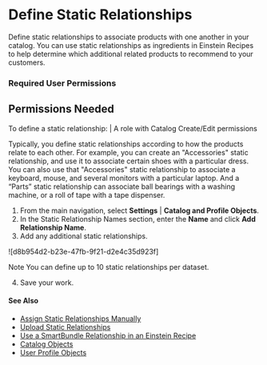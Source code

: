 

# Define Static Relationships

Define static relationships to associate products with one another in your
catalog. You can use static relationships as ingredients in Einstein Recipes
to help determine which additional related products to recommend to your
customers.

### Required User Permissions

Permissions Needed  
---  
To define a static relationship: | A role with Catalog Create/Edit permissions  
  
Typically, you define static relationships according to how the products
relate to each other. For example, you can create an "Accessories" static
relationship, and use it to associate certain shoes with a particular dress.
You can also use that "Accessories" static relationship to associate a
keyboard, mouse, and several monitors with a particular laptop. And a “Parts”
static relationship can associate ball bearings with a washing machine, or a
roll of tape with a tape dispenser.

  1. From the main navigation, select **Settings** | **Catalog and Profile Objects**.
  2. In the Static Relationship Names section, enter the **Name** and click **Add Relationship Name**.
  3. Add any additional static relationships.

![d8b954d2-b23e-47fb-9f21-d2e4c35d923f]

Note You can define up to 10 static relationships per dataset.

  4. Save your work.

#### See Also

  * [Assign Static Relationships Manually](https://help.salesforce.com/s/articleView?id=sf.mc_pers_catalog_static_relationship_assign_manually.htm&language=en_US&type=5 "After you define static relationships for your catalog, you can associate products with one another. You can then use static relationships in an Einstein Recipe so that Personalization can recommend associated products to your customers. Before you can associate products with one another in a static relationship, you must define the static relationships for your catalog.")
  * [Upload Static Relationships](https://help.salesforce.com/s/articleView?id=sf.mc_pers_catalog_static_relationship_upload.htm&language=en_US&type=5 "After you define static relationships for your catalog, you can upload a CSV file to associate products with each other. You can then use static relationships in an Einstein Recipe so that Personalization can recommend associated products to your customers.")
  * [Use a SmartBundle Relationship in an Einstein Recipe](https://help.salesforce.com/s/articleView?id=sf.mc_pers_einstein_recipe_smartbundle_relationship.htm&language=en_US&type=5 "After you associate categories with each other in a SmartBundle relationship, you can use the SmartBundle ingredient in Einstein Recipes to define which items to recommend with other items. When making recommendations, Personalization considers items from SmartBundle-related categories that customers bought together in the same cart.")
  * [Catalog Objects](https://help.salesforce.com/s/articleView?id=sf.mc_pers_catalog_object.htm&language=en_US&type=5 "Catalog objects and their relationships define the structure of your catalog. Personalization uses catalog objects to interpret and understand customer engagement and affinities. Examples of catalog objects include products, articles, blog posts, categories, brands, styles, and features. Personalization includes several built-in catalog objects, and you can create custom ones to meet your specific needs.")
  * [User Profile Objects](https://help.salesforce.com/s/articleView?id=sf.mc_pers_user_profile_object.htm&language=en_US&type=5 "Gain a deeper understanding of your users by creating user profile objects.")

